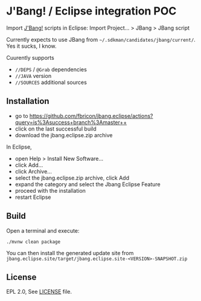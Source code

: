 J'Bang! / Eclipse integration POC
===============================

Import [J'Bang!](https://github.com/jbangdev/jbang) scripts in Eclipse: Import Project... > JBang > JBang script

Currently expects to use JBang from `~/.sdkman/candidates/jbang/current/`. Yes it sucks, I know.

Cuurently supports 
- `//DEPS` / `@Grab` dependencies
- `//JAVA` version
- `//SOURCES` additional sources 

Installation
------------

- go to https://github.com/fbricon/jbang.eclipse/actions?query=is%3Asuccess+branch%3Amaster++
- click on the last successful build
- download the jbang.eclipse.zip archive

In Eclipse,
- open Help > Install New Software...
- click Add...
- click Archive...
- select the jbang.eclipse.zip archive, click Add
- expand the category and select the Jbang Eclipse Feature
- proceed with the installation
- restart Eclipse


Build
-----

Open a terminal and execute:

    ./mvnw clean package
    
You can then install the generated update site from `jbang.eclipse.site/target/jbang.eclipse.site-<VERSION>-SNAPSHOT.zip`

License
-------
EPL 2.0, See [LICENSE](LICENSE) file.


